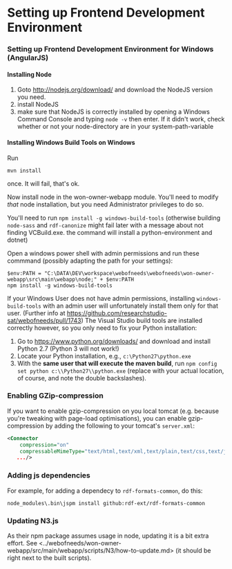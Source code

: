 # Setting up Frontend Development Environment


### Setting up Frontend Development Environment for Windows (AngularJS)

#### Installing Node

1. Goto <http://nodejs.org/download/> and download the NodeJS version you need.<br>
2. install NodeJS<br>
3. make sure that NodeJS is correctly installed by opening a Windows Command Console and typing `node -v` then enter. If it didn't work, check whether or not your node-directory are in your system-path-variable<br>

#### Installing Windows Build Tools on Windows

Run
```
mvn install
```
once. It will fail, that's ok.

Now install node in the won-owner-webapp module. You'll need to modify *that* node installation, but you need Administrator privileges to do so.

You'll need to run `npm install -g windows-build-tools` (otherwise building `node-sass` and `rdf-canonize` might fail later with a message about not finding VCBuild.exe. the command will install a python-environment and dotnet)

Open a windows power shell with admin permissions and run these commmand (possibly adapting the path for your settings):

```
$env:PATH = "C:\DATA\DEV\workspace\webofneeds\webofneeds\won-owner-webapp\src\main\webapp\node;" + $env:PATH
npm install -g windows-build-tools
```

If your Windows User does not have admin permissions, installing `windows-build-tools` with an admin user will unfortunately install them only for that user. (Further info at https://github.com/researchstudio-sat/webofneeds/pull/1743) The Visual Studio build tools are installed correctly however, so you only need to fix your Python installation:

1. Go to https://www.python.org/downloads/ and download and install Python 2.7 (Python 3 will not work!)
2. Locate your Python installation, e.g., `c:\Python27\python.exe`
3. With the **same user that will execute the maven build**, run `npm config set python c:\\Python27\\python.exe` (replace with your actual location, of course, and note the double backslashes).

<!--
### Building with IntelliJ

1. Conf-Folder
    1. Copy the `conf` folder to `conf.local`
    1. Adapt the properties files to your setup
1. Make sure you have the following external dependencies installed:
    * Maven 3.0.5 (+configured in your IntelliJ).
    * Tomcat 7.0.57 (+configured in your IntelliJ).
    * For the owner-app (a more detailed guide can be found [here](https://www.jetbrains.com/idea/help/using-gulp-task-runner.html#d588211e148))
        * Node.js (should be in your $PATH)[2]
        * Bower (should be in your $PATH)[2]
        * Git (should be in your $PATH)
        * Gulp (should be in your $PATH)[2]
        * Nodejs-plugin for IntelliJ
1. Import into IntelliJ via the Maven task
1. Create Gulp-configuration according to: <https://www.jetbrains.com/idea/help/using-gulp-task-runner.html#d588211e148>, pointing to the owner-app's gulpfile.js [1]
1. Create tomcat-configurations, e.g.:
    * After-launch: `http://localhost:8080/won/`
    * VM-Options: `-XX:MaxPermSize=250m -Dlogback.configurationFile=C:\WoN\webofneeds\webofneeds\conf.local\logback.xml -DWON_CONFIG_DIR=C:\WoN\webofneeds\webofneeds\conf.local -Dsolr.solr.home=C:\WoN\webofneeds\webofneeds\won-matcher-solr\target\won-matcher-solr-0.1-SNAPSHOT\siren\solr`
    * HTTP port: 8080
    * JMX port: 1099
    * Deployment
        * `won-node-webapp:war exploded` as `/won`
        * `won-owner-webapp:war exploded` as `/owner`
        * `apache-solr-3.5.0.war` as `/siren`
1. Make your tomcat deploy-configuration depend on the gulp configuration (don't forget to insert it *before* the packing of the `.war`-files) [1]

[1]: If you don't want to develop at the SCSS, you can skip these steps. Maven install will run gulp. If you do want to develop at the SCSS: Sadly there doesn't seem to be a way to run the gulp configuration when just reloading resources. During development you either need to run gulp manually (there's a handy `watch`-task in gulp) or restart the server every time to see the changes in the scss.

[2]: Should be automatically installed during maven-install thanks to the [frontend-maven-plugin](https://github.com/eirslett/frontend-maven-plugin)

A **major build speedup** can be achieved by running the maven install task with the `copy-*-dependencies` options enabled and then copying the war files from the most generic `target`-folder to `$TOMCAT/shared/lib` and afterwards always using the `skip-dependencies` option for maven install.
-->

### Enabling GZip-compression

If you want to enable gzip-compression on you local tomcat (e.g. because you're tweaking with page-load optimisations), you can enable gzip-compression by adding the following to your tomcat's `server.xml`:


```xml
<Connector
    compression="on"
    compressableMimeType="text/html,text/xml,text/plain,text/css,text/javascript,application/javascript,application/x-font-ttf"
   .../>
```

### Adding js dependencies
For example, for adding a dependecy to `rdf-formats-common`, do this:

`node_modules\.bin\jspm install github:rdf-ext/rdf-formats-common`

### Updating N3.js

As their npm package assumes usage in node, updating it is a bit extra effort. See <../webofneeds/won-owner-webapp/src/main/webapp/scripts/N3/how-to-update.md> (it should be right next to the built scripts).
